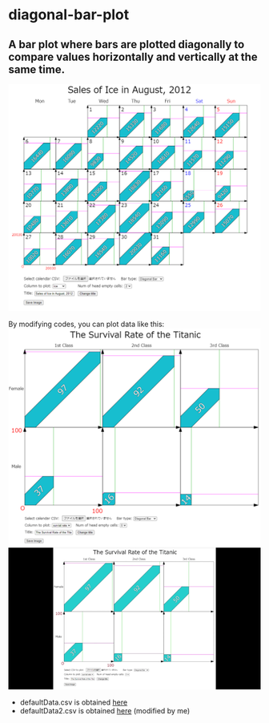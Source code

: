 # diagonal-bar-plot
## A bar plot where bars are plotted diagonally to compare values horizontally and vertically at the same time.

![screenshot of a diagonal bar plot](images/defaultData_screenshot.png)

By modifying codes, you can plot data like this:
![screenshot of a diagonal bar plot](images/defaultData2_screenshot.png)
![gif of a diagonal bar plot](images/defaultData2_flip.gif)


- defaultData.csv is obtained [here](https://github.com/ytakefuji/ensemble-machine-learning/blob/master/ice.csv)
- defaultData2.csv is obtained [here](https://www.kaggle.com/code/ukveteran/pivot-tables-titanic-dataset-jma/notebook) (modified by me)